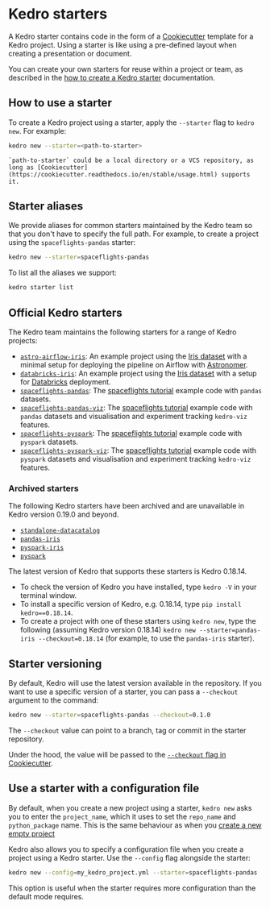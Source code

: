 # Kedro starters

A Kedro starter contains code in the form of a [Cookiecutter](https://cookiecutter.readthedocs.io/) template for a Kedro project. Using a starter is like using a pre-defined layout when creating a presentation or document.

You can create your own starters for reuse within a project or team, as described in the [how to create a Kedro starter](../starters/create_a_starter.md) documentation.

## How to use a starter

To create a Kedro project using a starter, apply the `--starter` flag to `kedro new`. For example:

```bash
kedro new --starter=<path-to-starter>
```

```{note}
`path-to-starter` could be a local directory or a VCS repository, as long as [Cookiecutter](https://cookiecutter.readthedocs.io/en/stable/usage.html) supports it.
```

## Starter aliases

We provide aliases for common starters maintained by the Kedro team so that you don't have to specify the full path. For example, to create a project using the `spaceflights-pandas` starter:

```bash
kedro new --starter=spaceflights-pandas
```
To list all the aliases we support:

```bash
kedro starter list
```

## Official Kedro starters

The Kedro team maintains the following starters for a range of Kedro projects:

* [`astro-airflow-iris`](https://github.com/kedro-org/kedro-starters/tree/main/astro-airflow-iris): An example project using the [Iris dataset](https://www.kaggle.com/uciml/iris) with a minimal setup for deploying the pipeline on Airflow with [Astronomer](https://www.astronomer.io/).
* [`databricks-iris`](https://github.com/kedro-org/kedro-starters/tree/main/databricks-iris): An example project using the [Iris dataset](https://www.kaggle.com/uciml/iris) with a setup for [Databricks](https://docs.kedro.org/en/stable/deployment/databricks/index.html) deployment.
* [`spaceflights-pandas`](https://github.com/kedro-org/kedro-starters/tree/main/spaceflights-pandas): The [spaceflights tutorial](../tutorial/spaceflights_tutorial.md) example code with `pandas` datasets.
* [`spaceflights-pandas-viz`](https://github.com/kedro-org/kedro-starters/tree/main/spaceflights-pandas-viz): The [spaceflights tutorial](../tutorial/spaceflights_tutorial.md) example code with `pandas` datasets and visualisation and experiment tracking `kedro-viz` features.
* [`spaceflights-pyspark`](https://github.com/kedro-org/kedro-starters/tree/main/spaceflights-pyspark): The [spaceflights tutorial](../tutorial/spaceflights_tutorial.md) example code with `pyspark` datasets.
* [`spaceflights-pyspark-viz`](https://github.com/kedro-org/kedro-starters/tree/main/spaceflights-pyspark-viz): The [spaceflights tutorial](../tutorial/spaceflights_tutorial.md) example code with `pyspark` datasets and visualisation and experiment tracking `kedro-viz` features.

### Archived starters

The following Kedro starters have been archived and are unavailable in Kedro version 0.19.0 and beyond.

* [`standalone-datacatalog`](https://github.com/kedro-org/kedro-starters/tree/main/standalone-datacatalog)
* [`pandas-iris`](https://github.com/kedro-org/kedro-starters/tree/main/pandas-iris)
* [`pyspark-iris`](https://github.com/kedro-org/kedro-starters/tree/main/pyspark-iris)
* [`pyspark`](https://github.com/kedro-org/kedro-starters/tree/main/pyspark)

The latest version of Kedro that supports these starters is Kedro 0.18.14.

* To check the version of Kedro you have installed, type `kedro -V` in your terminal window.
* To install a specific version of Kedro, e.g. 0.18.14, type `pip install kedro==0.18.14`.
* To create a project with one of these starters using `kedro new`,  type the following (assuming Kedro version 0.18.14) `kedro new --starter=pandas-iris --checkout=0.18.14` (for example, to use the `pandas-iris` starter).


## Starter versioning

By default, Kedro will use the latest version available in the repository. If you want to use a specific version of a starter, you can pass a `--checkout` argument to the command:

```bash
kedro new --starter=spaceflights-pandas --checkout=0.1.0
```

The `--checkout` value can point to a branch, tag or commit in the starter repository.

Under the hood, the value will be passed to the [`--checkout` flag in Cookiecutter](https://cookiecutter.readthedocs.io/en/stable/usage.html#works-directly-with-git-and-hg-mercurial-repos-too).


## Use a starter with a configuration file

By default, when you create a new project using a starter, `kedro new` asks you to enter the `project_name`, which it uses to set the `repo_name` and `python_package` name. This is the same behaviour as when you [create a new empty project](../get_started/new_project.md)

Kedro also allows you to specify a configuration file when you create a project using a Kedro starter. Use the `--config` flag alongside the starter:

```bash
kedro new --config=my_kedro_project.yml --starter=spaceflights-pandas
```

This option is useful when the starter requires more configuration than the default mode requires.
